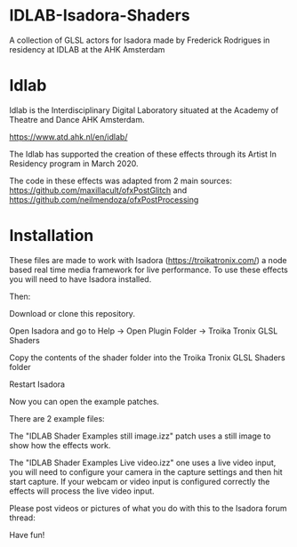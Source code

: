 # IDLAB-Isadora-Shaders
A collection of GLSL actors for Isadora made by Frederick Rodrigues in residency at IDLAB at the AHK Amsterdam


# Idlab
Idlab is the Interdisciplinary Digital Laboratory situated at the Academy of Theatre and Dance AHK Amsterdam.

https://www.atd.ahk.nl/en/idlab/

The Idlab has supported the creation of these effects through its Artist In Residency program in March 2020.

The code in these effects was adapted from 2 main sources:
https://github.com/maxillacult/ofxPostGlitch
and
https://github.com/neilmendoza/ofxPostProcessing


# Installation

These files are made to work with Isadora (https://troikatronix.com/) a node based real time media framework for live performance. To use these effects you will need to have Isadora installed.

Then:

Download or clone this repository.

Open Isadora and go to Help ->  Open Plugin Folder -> Troika Tronix GLSL Shaders

Copy the contents of the shader folder into the Troika Tronix GLSL Shaders folder

Restart Isadora

Now you can open the example patches.

There are 2 example files:

The "IDLAB Shader Examples still image.izz" patch uses a still image to show how the effects work.
 

The "IDLAB Shader Examples Live video.izz" one uses a live video input, you will need to configure your camera in the capture settings and then hit start capture.
If your webcam or video input is configured correctly the effects will process the live video input.

Please post videos or pictures of what you do with this to the Isadora forum thread:

Have fun!
